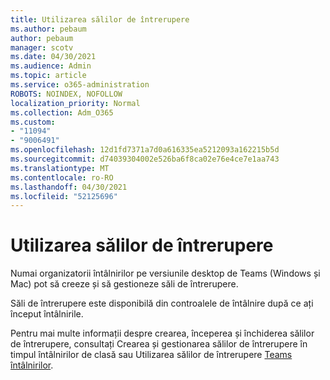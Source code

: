 ```yaml
---
title: Utilizarea sălilor de întrerupere
ms.author: pebaum
author: pebaum
manager: scotv
ms.date: 04/30/2021
ms.audience: Admin
ms.topic: article
ms.service: o365-administration
ROBOTS: NOINDEX, NOFOLLOW
localization_priority: Normal
ms.collection: Adm_O365
ms.custom:
- "11094"
- "9006491"
ms.openlocfilehash: 12d1fd7371a7d0a616335ea5212093a162215b5d
ms.sourcegitcommit: d74039304002e526ba6f8ca02e76e4ce7e1aa743
ms.translationtype: MT
ms.contentlocale: ro-RO
ms.lasthandoff: 04/30/2021
ms.locfileid: "52125696"
---
```

# <a name="use-breakout-rooms"></a>Utilizarea sălilor de întrerupere

Numai organizatorii întâlnirilor pe versiunile desktop de Teams (Windows și Mac) pot să creeze și să gestioneze săli de întrerupere. 

Săli de întrerupere este disponibilă din controalele de întâlnire după ce ați început întâlnirile.

Pentru mai multe informații despre crearea, începerea []() și închiderea sălilor de întrerupere, consultați Crearea și gestionarea sălilor de întrerupere în timpul întâlnirilor de clasă sau Utilizarea sălilor de întrerupere [Teams întâlnirilor](https://support.microsoft.com/office/use-breakout-rooms-in-teams-meetings-7de1f48a-da07-466c-a5ab-4ebace28e461).